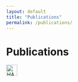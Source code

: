 ```yaml
---
layout: default
title: "Publications"
permalink: /publications/
--- 
```


# Publications 
<a href="https://cv.hal.science/federzoni-silvia?langChosen=fr" target="_blank">
   <img src="https://hal.science/assets/img/hal-logo-header.png" alt="HAL" style="height: 30px;">
</a>



